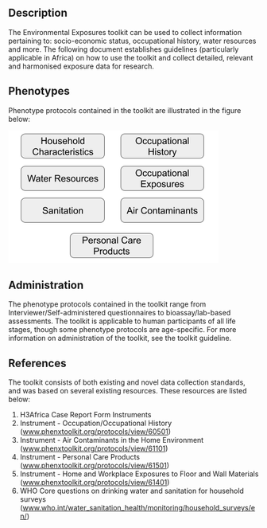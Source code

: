 ## Description

The Environmental Exposures toolkit can be used to collect information pertaining to: socio-economic status, occupational history, water resources and more. The following document establishes guidelines (particularly applicable in Africa) on how to use the toolkit and collect detailed, relevant and harmonised exposure data for research. 

## Phenotypes

Phenotype protocols contained in the toolkit are illustrated in the figure below:

![phen](environmental_exposures.png)

## Administration

The phenotype protocols contained in the toolkit range from Interviewer/Self-administered questionnaires to bioassay/lab-based assessments. The toolkit is applicable to human participants of all life stages, though some phenotype protocols are age-specific. For more information on administration of the toolkit, see the toolkit guideline.

## References

The toolkit consists of both existing and novel data collection standards, and was based on several existing resources. These resources are listed below:

1. H3Africa Case Report Form Instruments
2. Instrument - Occupation/Occupational History (www.phenxtoolkit.org/protocols/view/60501) 
3. Instrument - Air Contaminants in the Home Environment (www.phenxtoolkit.org/protocols/view/61101) 
4. Instrument - Personal Care Products (www.phenxtoolkit.org/protocols/view/61501) 
5. Instrument - Home and Workplace Exposures to Floor and Wall Materials (www.phenxtoolkit.org/protocols/view/61401) 
6. WHO Core questions on drinking water and sanitation for household surveys (www.who.int/water_sanitation_health/monitoring/household_surveys/en/) 
